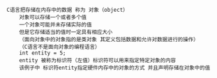 	C语言把存储在内存中的数据 称为 对象（object）
		对象可以存储一个或者多个值
		一个对象可能并未存储实际的值
		但是它存储适当的值时一定具有相应大小
		（面向对象中的对象指的是类对象 其定义包括数据和允许对数据进行的操作）
		（C语言不是面向对象的编程语言）
		int entity = 5;
		entity 被称为标识符（左值）标识符可以用来指定特定对象的内容
		该例子中 标识符entity指定硬件内存中的对象的方式 并且声明存储在对象中的值